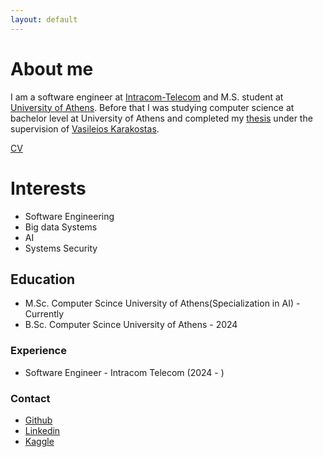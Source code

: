 ```yaml
---
layout: default
---
```


# About me
I am a software engineer at [Intracom-Telecom](https://www.intracom-telecom.com/) and M.S. student at [University of Athens](https://www.di.uoa.gr/cs). Before that I was studying computer science at bachelor level at University of Athens and completed my [thesis](https://pergamos.lib.uoa.gr/item/uoadl:3413200) under the supervision of [Vasileios Karakostas](https://cgi.di.uoa.gr/~vkarakos/).

[CV](assets/GMoulkiotis-2.pdf)

# Interests
- Software Engineering
- Big data Systems
- AI
- Systems Security

## Education
- M.Sc. Computer Scince University of Athens(Specialization in AI) - Currently
- B.Sc. Computer Scince University of Athens - 2024


### Experience

- Software Engineer - Intracom Telecom (2024 - )

### Contact
- [Github](https://github.com/gmoulk)
- [Linkedin](https://www.linkedin.com/in/grigoris-moulkiotis-48507a250/)
- [Kaggle](https://www.kaggle.com/grigoriosmoulkiotis/competitions)